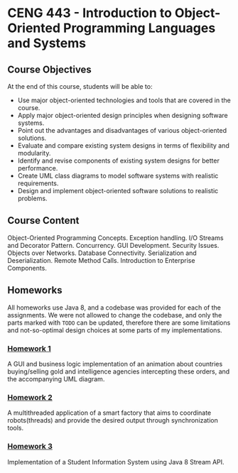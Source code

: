 # CENG 443 - Introduction to Object-Oriented Programming Languages and Systems

## Course Objectives

At the end of this course, students will be able to:

* Use major object-oriented technologies and tools that are covered in the course.
* Apply major object-oriented design principles when designing software systems.
* Point out the advantages and disadvantages of various object-oriented solutions.
* Evaluate and compare existing system designs in terms of flexibility and modularity.
* Identify and revise components of existing system designs for better performance.
* Create UML class diagrams to model software systems with realistic requirements.
* Design and implement object-oriented software solutions to realistic problems.


## Course Content

Object-Oriented Programming Concepts. Exception handling. I/O Streams and Decorator Pattern. Concurrency. GUI Development. Security Issues. Objects over Networks. Database Connectivity. Serialization and Deserialization. Remote Method Calls. Introduction to Enterprise Components. 

## Homeworks

All homeworks use Java 8, and a codebase was provided for each of the assignments. We were not allowed to change the codebase, and only the parts marked with `TODO` can be updated, therefore there are some limitations and not-so-optimal design choices at some parts of my implementations.

### [Homework 1](https://github.com/frozsgy/METU/tree/master/CENG443/HW1)

A GUI and business logic implementation of an animation about countries buying/selling gold and intelligence agencies intercepting these orders, and the accompanying UML diagram.

### [Homework 2](https://github.com/frozsgy/METU/tree/master/CENG443/HW2)

A multithreaded application of a smart factory that aims to coordinate robots(threads) and provide the desired output through synchronization tools. 

### [Homework 3](https://github.com/frozsgy/METU/tree/master/CENG443/HW3)

Implementation of a Student Information System using Java 8 Stream API.
